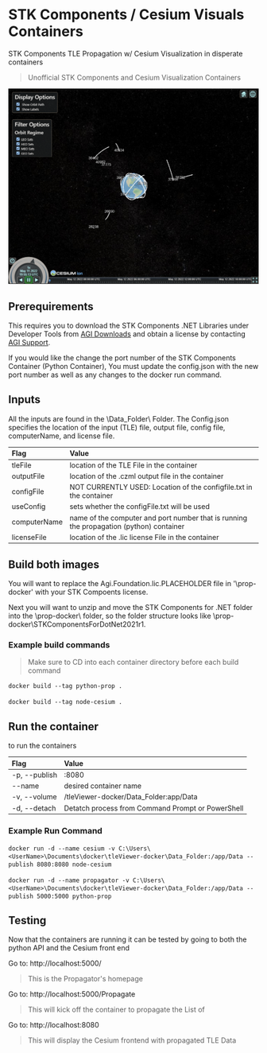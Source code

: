# STK Components / Cesium Visuals Containers #
STK Components TLE Propagation w/ Cesium Visualization in disperate containers

> Unofficial STK Components and Cesium Visualization Containers

![Visuals](https://github.com/TrainedTrex/crispy-memory/blob/main/Visuals.PNG)

## Prerequirements ##

This requires you to download the STK Components .NET Libraries under Developer Tools from [AGI Downloads](https://support.agi.com/downloads/3/) and obtain a license by contacting [AGI Support](mailto:support@agi.com).

If you would like the change the port number of the STK Components Container (Python Container), You must update the config.json with the new port number as well as any changes to the docker run command. 

## Inputs ## 

All the inputs are found in the \Data_Folder\ Folder. The Config.json specifies the location of the input (TLE) file, output file, config file, computerName, and license file. 

| **Flag** | **Value** |
| :----- | :----- |
| tleFile | location of the TLE File in the container |
| outputFile | location of the .czml output file in the container |
| configFile | NOT CURRENTLY USED: Location of the configfile.txt in the container |
| useConfig | sets whether the configFile.txt will be used |
| computerName | name of the computer and port number that is running the propagation (python) container |
| licenseFile | location of the .lic license File in the container |

## Build both images ## 

You will want to replace the Agi.Foundation.lic.PLACEHOLDER file in '\prop-docker\' with your STK Compoents license. 

Next you will want to unzip and move the STK Components for .NET folder into the \prop-docker\ folder, so the folder structure looks like \prop-docker\STKComponentsForDotNet2021r1. 

### Example build commands ### 

> Make sure to CD into each container directory before each build command

```docker 
docker build --tag python-prop .

docker build --tag node-cesium .
```
## Run the container ##

to run the containers

| **Flag** | **Value** |
| :----- | :----- |
| -p, --publish | <localport>:8080 |
| --name | desired container name |
| -v, --volume | <LocalFileLocation>/tleViewer-docker/Data_Folder:app/Data  |
| -d, --detach | Detatch process from Command Prompt or PowerShell |

### Example Run Command ###

```docker 
docker run -d --name cesium -v C:\Users\<UserName>\Documents\docker\tleViewer-docker\Data_Folder:/app/Data --publish 8080:8080 node-cesium

docker run -d --name propagator -v C:\Users\<UserName>\Documents\docker\tleViewer-docker\Data_Folder:/app/Data --publish 5000:5000 python-prop
```

## Testing ## 

Now that the containers are running it can be tested by going to both the python API and the Cesium front end

Go to: http://localhost:5000/ 
> This is the Propagator's homepage

Go to: http://localhost:5000/Propagate
> This will kick off the container to propagate the List of

Go to: http://localhost:8080
> This will display the Cesium frontend with propagated TLE Data
